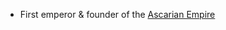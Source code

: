 - First emperor & founder of the [Ascarian Empire](Locations/Ascarian%20Empire/Ascarian%20Empire.md)